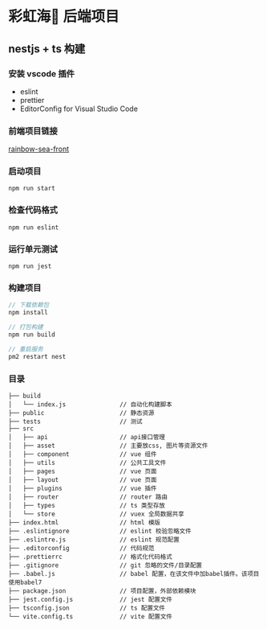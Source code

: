 # 彩虹海🌈 后端项目

## nestjs + ts  构建

### 安装 vscode 插件

- eslint 
- prettier
- EditorConfig for Visual Studio Code

### 前端项目链接
[rainbow-sea-front](https://github.com/zihao-web/rainbow-sea-front)

### 启动项目

```
npm run start
```

### 检查代码格式

```
npm run eslint
```

### 运行单元测试

```
npm run jest
```

### 构建项目

```js
// 下载依赖包
npm install

// 打包构建
npm run build

// 重启服务
pm2 restart nest
```

### 目录

```
├── build
│   └── index.js               // 自动化构建脚本
├── public                     // 静态资源
├── tests                      // 测试
├── src
│   ├── api                    // api接口管理
│   ├── asset                  // 主要放css, 图片等资源文件
│   ├── component              // vue 组件
│   ├── utils                  // 公共工具文件
│   ├── pages                  // vue 页面
│   ├── layout                 // vue 页面
│   ├── plugins                // vue 插件
│   ├── router                 // router 路由
│   ├── types                  // ts 类型存放
│   └── store                  // vuex 全局数据共享
├── index.html                 // html 模版
├── .eslintignore              // eslint 校验忽略文件
├── .eslintre.js               // eslint 规范配置
├── .editorconfig              // 代码规范
├── .prettierrc                // 格式化代码格式
├── .gitignore                 // git 忽略的文件/目录配置
├── .babel.js                  // babel 配置，在该文件中加babel插件。该项目使用babel7
├── package.json               // 项目配置，外部依赖模块
├── jest.config.js             // jest 配置文件
├── tsconfig.json              // ts 配置文件
└── vite.config.ts             // vite 配置文件
```
